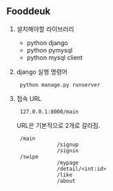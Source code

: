 ## Fooddeuk

1. 설치해야할 라이브러리

   - python django
   - python pymysql
   - python mysql client

2. django 실행 명령어

   ```
    python manage.py runserver
   ```

3. 접속 URL

   ```
    127.0.0.1:8000/main
   ```

   URL은 기본적으로 2개로 갈라짐.

   ```
    /main
    			/signup
    			/signin
    /swipe 
    			/mypage
    			/detail/<int:id>
    			/like
    			/about
   ```
